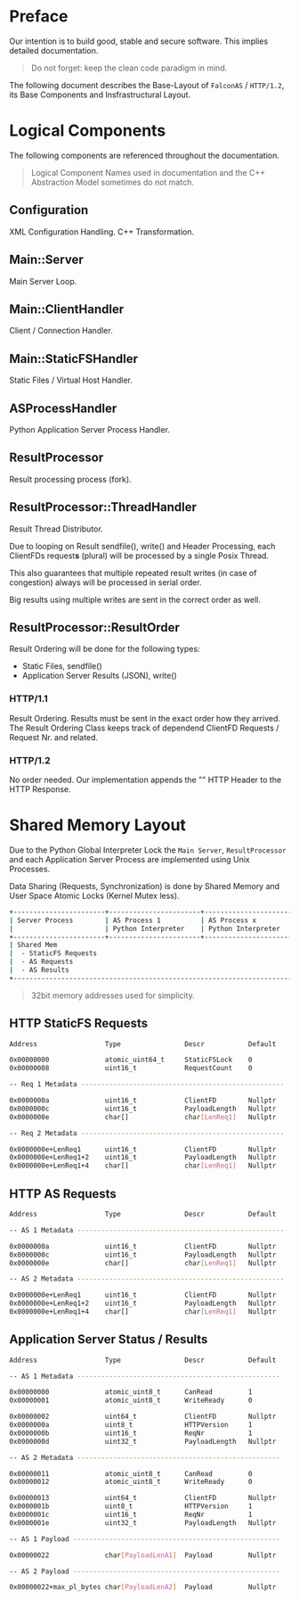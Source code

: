 # Preface

Our intention is to build good, stable and secure software. This implies detailed documentation.

> Do not forget: keep the clean code paradigm in mind.

The following document describes the Base-Layout of `FalconAS` / `HTTP/1.2`, its Base Components
and Insfrastructural Layout.

# Logical Components

The following components are referenced throughout the documentation.

> Logical Component Names used in documentation and the C++ Abstraction Model sometimes do not match.

## Configuration

XML Configuration Handling. C++ Transformation.

## Main::Server

Main Server Loop.

## Main::ClientHandler

Client / Connection Handler.

## Main::StaticFSHandler

Static Files / Virtual Host Handler.

## ASProcessHandler

Python Application Server Process Handler. 

## ResultProcessor

Result processing process (fork).

## ResultProcessor::ThreadHandler

Result Thread Distributor.

Due to looping on Result sendfile(), write() and Header Processing, each ClientFDs request**s** (plural)
will be processed by a single Posix Thread.

This also guarantees that multiple repeated result writes (in case of congestion) always will be
processed in serial order.

Big results using multiple writes are sent in the correct order as well.

## ResultProcessor::ResultOrder

Result Ordering will be done for the following types:

- Static Files, sendfile()
- Application Server Results (JSON), write()

### HTTP/1.1

Result Ordering. Results must be sent in the exact order how they arrived.
The Result Ordering Class keeps track of dependend ClientFD Requests / Request Nr. and related.

### HTTP/1.2

No order needed. Our implementation appends the "" HTTP Header to the HTTP Response.

# Shared Memory Layout

Due to the Python Global Interpreter Lock the `Main Server`, `ResultProcessor` and each Application
Server Process are implemented using Unix Processes.

Data Sharing (Requests, Synchronization) is done by Shared Memory and User Space Atomic Locks
(Kernel Mutex less).

```bash
+-----------------------+-----------------------+-----------------------+-----------------------+
| Server Process        | AS Process 1          | AS Process x          | Result Processor      |
|                       | Python Interpreter    | Python Interpreter    |                       |
+-----------------------+-----------------------+-----------------------+-----------------------+
| Shared Mem                                                                                    |
|  - StaticFS Requests                                                                          |
|  - AS Requests                                                                                |
|  - AS Results                                                                                 |
+-----------------------------------------------------------------------------------------------+
```

> 32bit memory addresses used for simplicity.

## HTTP StaticFS Requests

```bash
Address                 Type                Descr           Default

0x00000000              atomic_uint64_t     StaticFSLock    0
0x00000008              uint16_t            RequestCount    0

-- Req 1 Metadata ---------------------------------------------------

0x0000000a              uint16_t            ClientFD        Nullptr
0x0000000c              uint16_t            PayloadLength   Nullptr
0x0000000e              char[]              char[LenReq1]   Nullptr

-- Req 2 Metadata ---------------------------------------------------

0x0000000e+LenReq1      uint16_t            ClientFD        Nullptr
0x0000000e+LenReq1+2    uint16_t            PayloadLength   Nullptr
0x0000000e+LenReq1+4    char[]              char[LenReq1]   Nullptr
```

## HTTP AS Requests

```bash
Address                 Type                Descr           Default

-- AS 1 Metadata ----------------------------------------------------

0x0000000a              uint16_t            ClientFD        Nullptr
0x0000000c              uint16_t            PayloadLength   Nullptr
0x0000000e              char[]              char[LenReq1]   Nullptr

-- AS 2 Metadata ----------------------------------------------------

0x0000000e+LenReq1      uint16_t            ClientFD        Nullptr
0x0000000e+LenReq1+2    uint16_t            PayloadLength   Nullptr
0x0000000e+LenReq1+4    char[]              char[LenReq1]   Nullptr
```

## Application Server Status / Results

```bash
Address                 Type                Descr           Default

-- AS 1 Metadata ---------------------------------------------------

0x00000000              atomic_uint8_t      CanRead         1
0x00000001              atomic_uint8_t      WriteReady      0

0x00000002              uint64_t            ClientFD        Nullptr
0x0000000a              uint8_t             HTTPVersion     1
0x0000000b              uint16_t            ReqNr           1
0x0000000d              uint32_t            PayloadLength   Nullptr

-- AS 2 Metadata ---------------------------------------------------

0x00000011              atomic_uint8_t      CanRead         0
0x00000012              atomic_uint8_t      WriteReady      0

0x00000013              uint64_t            ClientFD        Nullptr
0x0000001b              uint8_t             HTTPVersion     1
0x0000001c              uint16_t            ReqNr           1
0x0000001e              uint32_t            PayloadLength   Nullptr

-- AS 1 Payload ----------------------------------------------------

0x00000022              char[PayloadLenA1]  Payload         Nullptr

-- AS 2 Payload ----------------------------------------------------

0x00000022+max_pl_bytes char[PayloadLenA2]  Payload         Nullptr
```
